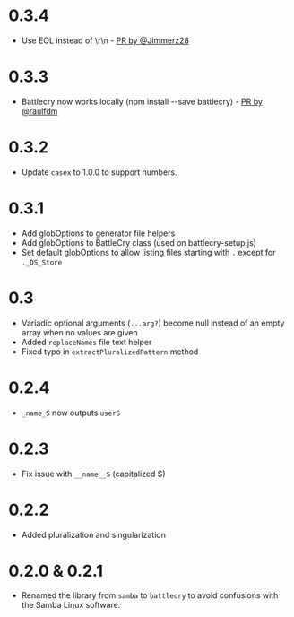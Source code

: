 # 0.3.4

* Use EOL instead of \r\n - [PR by @Jimmerz28](https://github.com/pedsmoreira/battlecry/pull/12)

# 0.3.3

* Battlecry now works locally (npm install --save battlecry) - [PR by @raulfdm](https://github.com/pedsmoreira/battlecry/pull/6)

# 0.3.2

* Update `casex` to 1.0.0 to support numbers.

# 0.3.1

* Add globOptions to generator file helpers
* Add globOptions to BattleCry class (used on battlecry-setup.js)
* Set default globOptions to allow listing files starting with `.` except for `._DS_Store`

# 0.3

* Variadic optional arguments (`...arg?`) become null instead of an empty array when no values are given
* Added `replaceNames` file text helper
* Fixed typo in `extractPluralizedPattern` method

# 0.2.4

* `_name_S` now outputs `userS`

# 0.2.3

* Fix issue with `__name__S` (capitalized S)

# 0.2.2

* Added pluralization and singularization

# 0.2.0 & 0.2.1

* Renamed the library from `samba` to `battlecry` to avoid confusions with the Samba Linux software.
